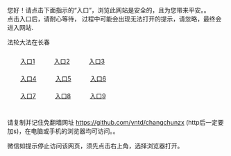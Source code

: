 您好！请点击下面指示的“入口”，浏览此网站是安全的，且为您带来平安。。 <br/>
点击入口后，请耐心等待， 过程中可能会出现无法打开的提示，请忽略，最终会进入网站. </br>

法轮大法在长春<br/>
<div style="padding:10px"><a style="margin:20px" target="_blank" href="https://dqogosteikitl.cloudfront.net/2Qpsp?xjxfvtjs" id="ccLink1" rel="nofollow">入口1</a> <a target="_blank" style="margin:20px" href="https://d3jr1wp4ouuvhb.cloudfront.net/2Qpsp?gfxegpm" id="ccLink2" rel="nofollow">入口2</a> <a style="margin:20px" target="_blank" href="https://d3m9c66hak63yp.cloudfront.net/2Qpsp?plyype" id="ccLink3" rel="nofollow">入口3</a></div>

<div style="padding:10px" ><a style="margin:20px" target="_blank" href="https://dqogosteikitl.cloudfront.net/2Qpsp?xjxfvtjs" id="ccLink4" rel="nofollow">入口4</a> <a style="margin:20px" href="https://d3jr1wp4ouuvhb.cloudfront.net/2Qpsp?gfxegpm" target="_blank" id="ccLink5" rel="nofollow">入口5</a> <a style="margin:20px" href="https://d3m9c66hak63yp.cloudfront.net/2Qpsp?plyype" target="_blank" id="ccLink6" rel="nofollow">入口6</a></div>

<div style="padding:10px"><a style="margin:20px" target="_blank" href="https://dqogosteikitl.cloudfront.net/2Qpsp?xjxfvtjs" id="ccLink7" rel="nofollow">入口7</a> <a style="margin:20px" href="https://d3jr1wp4ouuvhb.cloudfront.net/2Qpsp?gfxegpm" target="_blank" id="ccLink8" rel="nofollow">入口8</a> <a style="margin:20px" target="_blank" href="https://d3m9c66hak63yp.cloudfront.net/2Qpsp?plyype" id="ccLink9" rel="nofollow">入口9</a></div>

<br/>



请复制并记住免翻墙网址 https://github.com/yntd/changchunzx (http后一定要加s)，在电脑或手机的浏览器均可访问。。<br/>

微信如提示停止访问该网页，须先点击右上角，选择浏览器打开。
